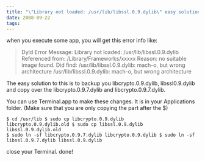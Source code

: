 ```yaml
---
title: "\"Library not loaded: /usr/lib/libssl.0.9.dylib\" easy solution for Leopard"
date: 2008-09-22
tags:
---
```


when you execute some app, you will get this error info like:
<blockquote>Dyld Error Message:
Library not loaded: /usr/lib/libssl.0.9.dylib
Referenced from: /Library/Frameworks/xxxxx
Reason: no suitable image found. Did find:
/usr/lib/libssl.0.9.dylib: mach-o, but wrong architecture
/usr/lib/libssl.0.9.dylib: mach-o, but wrong architecture</blockquote>
The easy solution to this is to backup you libcrypto.0.9.dylib, libssl0.9.dylib and copy over the libcrypto.0.9.7.dylib and libcrypto.0.9.7.dylib.

You can use Terminal.app to make these changes. It is in your Applications folder. (Make sure that you are only copying the part after the $)

<code>$ cd /usr/lib
$ sudo cp libcrypto.0.9.dylib libcrypto.0.9.dylib.old
$ sudo cp libssl.0.9.dylib libssl.0.9.dylib.old
$ sudo ln -sf libcrypto.0.9.7.dylib libcrypto.0.9.dylib
$ sudo ln -sf libssl.0.9.7.dylib libssl.0.9.dylib</code>

close your Terminal. done!
